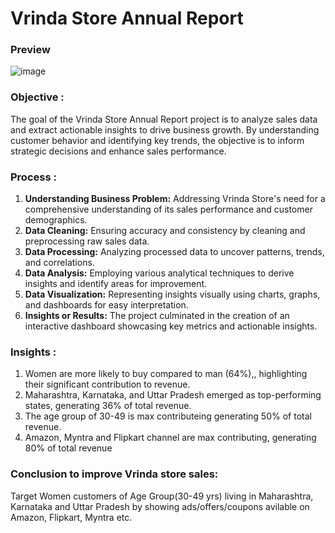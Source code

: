 # Vrinda Store Annual Report


### Preview

![image](https://github.com/Kritika605/Store_Annual_Report/assets/78584354/64bc8a3f-7af0-4fc7-bb08-b9527d520a63)


### Objective :
The goal of the Vrinda Store Annual Report project is to analyze sales data and extract actionable insights to drive business growth. By understanding customer behavior and identifying key trends, the objective is to inform strategic decisions and enhance sales performance.

### Process :
1. **Understanding Business Problem:** Addressing Vrinda Store's need for a comprehensive understanding of its sales performance and customer demographics.
2. **Data Cleaning:** Ensuring accuracy and consistency by cleaning and preprocessing raw sales data.
3. **Data Processing:** Analyzing processed data to uncover patterns, trends, and correlations.
4. **Data Analysis:** Employing various analytical techniques to derive insights and identify areas for improvement.
5. **Data Visualization:** Representing insights visually using charts, graphs, and dashboards for easy interpretation.
6. **Insights or Results:** The project culminated in the creation of an interactive dashboard showcasing key metrics and actionable insights.

### Insights :
1. Women are more likely to buy compared to man (64%),, highlighting their significant contribution to revenue.
2. Maharashtra, Karnataka, and Uttar Pradesh emerged as top-performing states, generating 36% of total revenue.
3. The age group of 30-49 is max contributeing generating 50% of total revenue.
4. Amazon, Myntra and Flipkart channel are max contributing, generating 80% of total revenue

### Conclusion to improve Vrinda store sales:
Target Women customers of Age Group(30-49 yrs) living in Maharashtra, Karnataka and Uttar Pradesh by showing ads/offers/coupons avilable on Amazon, Flipkart, Myntra
etc.
